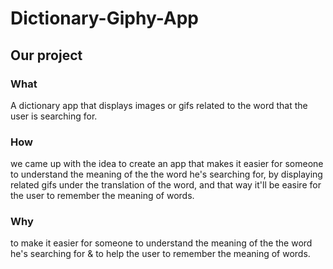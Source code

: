 # Dictionary-Giphy-App

## Our project 
### What
A dictionary app that displays images or gifs related to the word that the user is searching for.
### How
we came up with the idea to create an app that makes it easier for someone to understand the meaning of the the word he's searching for, by displaying related gifs under the translation of the word, and that way it'll be easire for the user to remember the  meaning of words.
### Why 
to make it easier for someone to understand the meaning of the the word he's searching for & to help the user to remember the  meaning of words.

